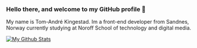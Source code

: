 ### Hello there, and welcome to my GitHub profile 👋

My name is Tom-André Kingestad. Im a front-end developer from Sandnes, Norway  currently studying at Noroff School of technology and digital media.


[![My Github Stats](https://github-readme-stats.vercel.app/api?username=TomAnKing)](https://github.com/anuraghazra/github-readme-stats)
